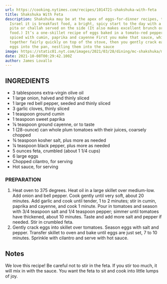 ```yaml
---
url: https://cooking.nytimes.com/recipes/1014721-shakshuka-with-feta
title: Shakshuka With Feta
description: Shakshuka may be at the apex of eggs-for-dinner recipes, though in
  Israel it is breakfast food, a bright, spicy start to the day with a pile of
  pita or challah served on the side (It also makes excellent brunch or lunch
  food.) It’s a one-skillet recipe of eggs baked in a tomato-red pepper sauce
  spiced with cumin, paprika and cayenne First you make that sauce, which comes
  together fairly quickly on top of the stove, then you gently crack each of the
  eggs into the pan, nestling them into the sauce
image: https://static01.nyt.com/images/2021/03/28/dining/mc-shakshuka/mc-shakshuka-articleLarge.jpg
date: 2021-10-08T00:29:42.100Z
author: James Lovallo
---
```


## INGREDIENTS

- 3 tablespoons extra-virgin olive oil
- 1 large onion, halved and thinly sliced
- 1 large red bell pepper, seeded and thinly sliced
- 3 garlic cloves, thinly sliced
- 1 teaspoon ground cumin
- 1 teaspoon sweet paprika
- ⅛ teaspoon ground cayenne, or to taste
- 1 (28-ounce) can whole plum tomatoes with their juices, coarsely chopped
- ¾ teaspoon kosher salt, plus more as needed
- ¼ teaspoon black pepper, plus more as needed
- 5 ounces feta, crumbled (about 1 1/4 cups)
- 6 large eggs
- Chopped cilantro, for serving
- Hot sauce, for serving

### PREPARATION

1. Heat oven to 375 degrees. Heat oil in a large skillet over medium-low. Add onion and bell pepper. Cook gently until very soft, about 20 minutes. Add garlic and cook until tender, 1 to 2 minutes; stir in cumin, paprika and cayenne, and cook 1 minute. Pour in tomatoes and season with 3/4 teaspoon salt and 1/4 teaspoon pepper; simmer until tomatoes have thickened, about 10 minutes. Taste and add more salt and pepper if needed. Stir in crumbled feta.
2. Gently crack eggs into skillet over tomatoes. Season eggs with salt and pepper. Transfer skillet to oven and bake until eggs are just set, 7 to 10 minutes. Sprinkle with cilantro and serve with hot sauce.

## Notes

We love this recipe! Be careful not to stir in the feta. If you stir too much, it will mix in with the sauce. You want the feta to sit and cook into little lumps of joy.
